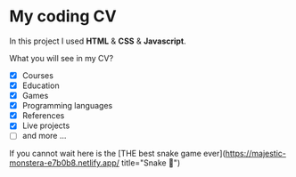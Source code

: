 # My coding CV
In this project I used **HTML** & **CSS** & **Javascript**.

What you will see in my CV?

* [x] Courses
* [x] Education
* [x] Games 
* [x] Programming languages
* [x] References
* [x] Live projects
* [ ] and more ...

If you cannot wait here is the [THE best snake game ever](https://majestic-monstera-e7b0b8.netlify.app/ title="Snake 🐍")
